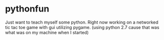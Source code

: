 # pythonfun
Just want to teach myself some python. 
Right now working on a networked tic tac toe game with gui utilizing pygame.
(using python 2.7 cause that was what was on my machine when I started)
